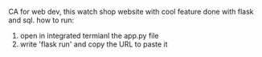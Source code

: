 CA for web dev, this watch shop website with cool feature done with flask and sql.
how to run:
1. open in integrated termianl the app.py file
2. write 'flask run' and copy the URL to paste it 
